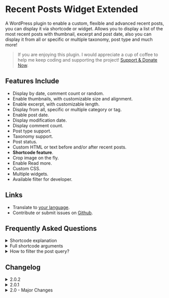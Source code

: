 # Recent Posts Widget Extended

A WordPress plugin to enable a custom, flexible and advanced recent posts, you can display it via shortcode or widget. Allows you to display a list of the most recent posts with thumbnail, excerpt and post date, also you can display it from all or specific or multiple taxonomy, post type and much more!

> If you are enjoying this plugin. I would appreciate a cup of coffee to help me keep coding and supporting the project! [Support & Donate Now](https://www.buymeacoffee.com/gasatrya).

## Features Include

* Display by date, comment count or random.
* Enable thumbnails, with customizable size and alignment.
* Enable excerpt, with customizable length.
* Display from all, specific or multiple category or tag.
* Enable post date.
* Display modification date.
* Display comment count.
* Post type support.
* Taxonomy support.
* Post status.
* Custom HTML or text before and/or after recent posts.
* **Shortcode feature**.
* Crop image on the fly.
* Enable Read more.
* Custom CSS.
* Multiple widgets.
* Available filter for developer.

## Links

* Translate to [your language](https://translate.wordpress.org/projects/wp-plugins/recent-posts-widget-extended/).
* Contribute or submit issues on [Github](https://github.com/gasatrya/recent-posts-widget-extended/issues).

## Frequently Asked Questions

<details>
  <summary>Shortcode explanation</summary>

  Basic shortcode
  ```
  [rpwe]
  ```

  Display 10 recent posts
  ```
  [rpwe limit="10"]
  ```

  Display 10 recent posts without thumbnail
  ```
  [rpwe limit="10" thumb="false"]
  ```

  Open post link in new tab
  ```
  [rpwe link_target="true"]
  ```

  Disable default style
  ```
  [rpwe styles_default="false"]
  ```
</details>

<details>
  <summary>Full shortcode arguments</summary>

  ```
  limit="5"
  offset=""
  order="DESC"
  orderby="date"
  post_type="post"
  cat=""
  tag=""
  taxonomy=""
  post_type="post"
  post_status="publish"
  ignore_sticky="1"
  taxonomy=""

  post_title="true"
  link_target="false"
  excerpt="false"
  length="10"
  thumb="true"
  thumb_height="45"
  thumb_width="45"
  thumb_default="https://via.placeholder.com/45x45/f0f0f0/ccc"
  thumb_align="rpwe-alignleft"
  date="true"
  readmore="false"
  readmore_text="Read More &raquo;"

  styles_default="true"
  css_id=""
  css_class=""
  before=""
  after=""
  ```
</details>

<details> 
  <summary>How to filter the post query?</summary>
  
  You can use `rpwe_default_query_arguments` to filter it. Example:
  ```php
  add_filter( 'rpwe_default_query_arguments', 'your_custom_function' );
  function your_custom_function( $args ) {
      $args['posts_per_page'] = 10; // Changing the number of posts to show.
      return $args;
  }
  ```
</details>

## Changelog

<details>
  <summary>2.0.2</summary>
  
  *Release Date: Oct 05, 2022*

  **Bug fixes:**

  - Prevent double slash when loading the php file.
  - Use `display: block` for the list, `inline-block` causing issue for some websites.

  **Enhancements:**

  - Minor issue with the auto generate thumbnail function.
</details>

<details>
  <summary>2.0.1</summary>
  
  *Release Date: Sept 28, 2022*

  **Bug fixes:**

  - Compatibility issue with Siteorigin Page Builder.

  **Enhancements:**

  - Re-enable custom CSS setting.
  - Full support Siteorigin Page Builder.
  - Adds `display: inline-block;` to the default style, to make sure each list align properly. Thank you [outrospective](https://wordpress.org/support/users/outrospective/)!
</details>

<details>
  <summary>2.0 - Major Changes</summary>

  *Release Date: Sept 23, 2022*

  This release comes major changes to the codebase, several fixes and enhancements. The reason was to follow the latest WordPress coding standard, more secure. **Classic widget and block widget is now supported!**

  **Breaking Changes:**

  - **CSS ID** shortcode attribute for the container was `cssID` or `cssid`, please use `css_id` instead.
  - **CSS ID** widget, please re-added your ID to the input field.
  - `before` and `after` shortcode attribute move to inside the recent posts container.
  - Widget **custom style** location change. If your style is not loaded, please re-save the widget.
  - **Custom CSS** no longer editable, please move your custom CSS to the Additional CSS panel on Customizer.

  **Enhancements:**

  - Classic & blocks widget supported!
  - Support **lazy** loading for the thumbnail.
  - No more inline CSS, by default `rpwe-frontend.css` will be loaded if shortcode or widget present.
  - No more `extract()`. [ref](https://developer.wordpress.org/coding-standards/wordpress-coding-standards/php/#dont-extract)
  - **New** show hide the post title.

  **Bug fixes:**

  - Default image wasn't working correctly.
  - `true` or `false` shortcode value.
</details>
